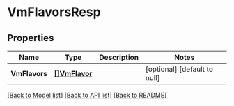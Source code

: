 # VmFlavorsResp

## Properties
Name | Type | Description | Notes
------------ | ------------- | ------------- | -------------
**VmFlavors** | [**[]VmFlavor**](VMFlavor.md) |  | [optional] [default to null]

[[Back to Model list]](../README.md#documentation-for-models) [[Back to API list]](../README.md#documentation-for-api-endpoints) [[Back to README]](../README.md)



